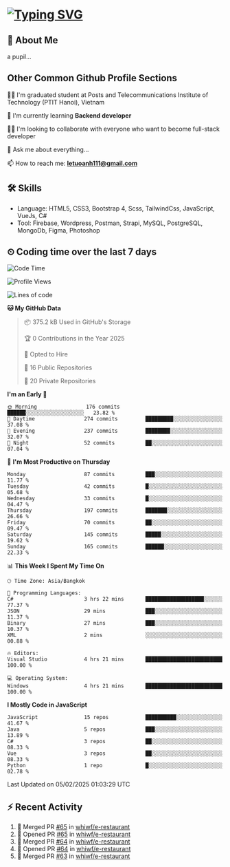 # [![Typing SVG](https://readme-typing-svg.herokuapp.com?color=%23FFC83D&lines=Hi%2C+I'm+Le%2C+Tu+Oanh+%F0%9F%91%8B)](https://git.io/typing-svg)

## 🚀 About Me
a pupil...

<!-- ![GitHub metrics](https://metrics.lecoq.io/whiwf)   -->

## Other Common Github Profile Sections

👩‍🎓 I'm graduated student at Posts and Telecommunications Institute of Technology (PTIT Hanoi), Vietnam

🌱 I'm currently learning **Backend developer**

👯‍♀️ I'm looking to collaborate with everyone who want to become full-stack developer

💬 Ask me about everything...

📫 How to reach me: **letuoanh111@gmail.com**

## 🛠 Skills
- Language: HTML5, CSS3, Bootstrap 4, Scss, TailwindCss, JavaScript, VueJs, C#
- Tool: Firebase, Wordpress, Postman, Strapi, MySQL, PostgreSQL, MongoDb, Figma, Photoshop

## ⏲ Coding time over the last 7 days
<!--START_SECTION:waka-->
![Code Time](http://img.shields.io/badge/Code%20Time-719%20hrs%205%20mins-blue)

![Profile Views](http://img.shields.io/badge/Profile%20Views-0-blue)

![Lines of code](https://img.shields.io/badge/From%20Hello%20World%20I%27ve%20Written-311.3%20thousand%20lines%20of%20code-blue)

**🐱 My GitHub Data** 

> 📦 375.2 kB Used in GitHub's Storage 
 > 
> 🏆 0 Contributions in the Year 2025
 > 
> 💼 Opted to Hire
 > 
> 📜 16 Public Repositories 
 > 
> 🔑 20 Private Repositories 
 > 
**I'm an Early 🐤** 

```text
🌞 Morning                176 commits         ██████░░░░░░░░░░░░░░░░░░░   23.82 % 
🌆 Daytime                274 commits         █████████░░░░░░░░░░░░░░░░   37.08 % 
🌃 Evening                237 commits         ████████░░░░░░░░░░░░░░░░░   32.07 % 
🌙 Night                  52 commits          ██░░░░░░░░░░░░░░░░░░░░░░░   07.04 % 
```
📅 **I'm Most Productive on Thursday** 

```text
Monday                   87 commits          ███░░░░░░░░░░░░░░░░░░░░░░   11.77 % 
Tuesday                  42 commits          █░░░░░░░░░░░░░░░░░░░░░░░░   05.68 % 
Wednesday                33 commits          █░░░░░░░░░░░░░░░░░░░░░░░░   04.47 % 
Thursday                 197 commits         ███████░░░░░░░░░░░░░░░░░░   26.66 % 
Friday                   70 commits          ██░░░░░░░░░░░░░░░░░░░░░░░   09.47 % 
Saturday                 145 commits         █████░░░░░░░░░░░░░░░░░░░░   19.62 % 
Sunday                   165 commits         ██████░░░░░░░░░░░░░░░░░░░   22.33 % 
```


📊 **This Week I Spent My Time On** 

```text
🕑︎ Time Zone: Asia/Bangkok

💬 Programming Languages: 
C#                       3 hrs 22 mins       ███████████████████░░░░░░   77.37 % 
JSON                     29 mins             ███░░░░░░░░░░░░░░░░░░░░░░   11.37 % 
Binary                   27 mins             ███░░░░░░░░░░░░░░░░░░░░░░   10.37 % 
XML                      2 mins              ░░░░░░░░░░░░░░░░░░░░░░░░░   00.88 % 

🔥 Editors: 
Visual Studio            4 hrs 21 mins       █████████████████████████   100.00 % 

💻 Operating System: 
Windows                  4 hrs 21 mins       █████████████████████████   100.00 % 
```

**I Mostly Code in JavaScript** 

```text
JavaScript               15 repos            ██████████░░░░░░░░░░░░░░░   41.67 % 
Java                     5 repos             ███░░░░░░░░░░░░░░░░░░░░░░   13.89 % 
C#                       3 repos             ██░░░░░░░░░░░░░░░░░░░░░░░   08.33 % 
Vue                      3 repos             ██░░░░░░░░░░░░░░░░░░░░░░░   08.33 % 
Python                   1 repo              █░░░░░░░░░░░░░░░░░░░░░░░░   02.78 % 
```




 Last Updated on 05/02/2025 01:03:29 UTC
<!--END_SECTION:waka-->

## ⚡ Recent Activity
<!-- [![Top Langs](https://github-readme-stats.vercel.app/api/top-langs/?username=whiwf&layout=compact&theme=radical&hide=css)](https://github.com/anuraghazra/github-readme-stats)
 -->
<!-- <p><img align="center" src="https://github-readme-streak-stats.herokuapp.com/?user=oanhlt111&theme=radical" alt="oanhlt111" /></p> -->


<!--START_SECTION:activity-->
1. 🎉 Merged PR [#65](https://github.com/whiwf/e-restaurant/pull/65) in [whiwf/e-restaurant](https://github.com/whiwf/e-restaurant)
2. 💪 Opened PR [#65](https://github.com/whiwf/e-restaurant/pull/65) in [whiwf/e-restaurant](https://github.com/whiwf/e-restaurant)
3. 🎉 Merged PR [#64](https://github.com/whiwf/e-restaurant/pull/64) in [whiwf/e-restaurant](https://github.com/whiwf/e-restaurant)
4. 💪 Opened PR [#64](https://github.com/whiwf/e-restaurant/pull/64) in [whiwf/e-restaurant](https://github.com/whiwf/e-restaurant)
5. 🎉 Merged PR [#63](https://github.com/whiwf/e-restaurant/pull/63) in [whiwf/e-restaurant](https://github.com/whiwf/e-restaurant)
<!--END_SECTION:activity-->
